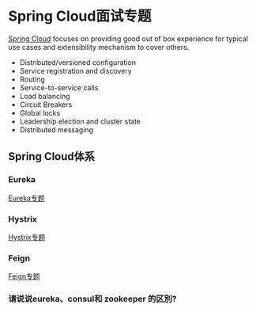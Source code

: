 # Spring Cloud面试专题
[Spring Cloud](https://spring.io/projects/spring-cloud/) focuses on providing good out of box experience for typical use cases and extensibility mechanism to cover others.
* Distributed/versioned configuration
* Service registration and discovery
* Routing
* Service-to-service calls
* Load balancing
* Circuit Breakers
* Global locks
* Leadership election and cluster state
* Distributed messaging

## Spring Cloud体系

### Eureka
[Eureka专题](Eureka.md)

### Hystrix
[Hystrix专题](Hystrix.md)

### Feign
[Feign专题](Feign.md)

### 请说说eureka、consul和 zookeeper 的区別?

